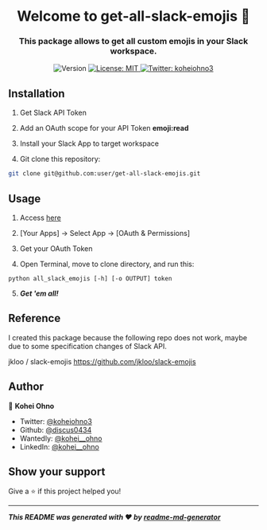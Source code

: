 <h1 align="center">
  Welcome to get-all-slack-emojis 👋
</h1>

<h3 align="center">
  This package allows to get all custom emojis in your Slack workspace.
</h3>

<p align="center">
  <img alt="Version" src="https://img.shields.io/badge/version-1.0.0-blue.svg?cacheSeconds=2592000" />
  <a href="https://opensource.org/licenses/MIT" target="_blank">
    <img alt="License: MIT" src="https://img.shields.io/badge/License-MIT-yellow.svg" />
  </a>
  <a href="https://twitter.com/koheiohno3" target="_blank">
    <img alt="Twitter: koheiohno3" src="https://img.shields.io/twitter/follow/koheiohno3.svg?style=social" />
  </a>
</p>

## Installation

1. Get Slack API Token

2. Add an OAuth scope for your API Token **emoji:read**

3. Install your Slack App to target workspace

4. Git clone this repository:

  ```zsh
  git clone git@github.com:user/get-all-slack-emojis.git
  ```

## Usage

1. Access [here](https://api.slack.com/apps)

2. [Your Apps] -> Select App -> [OAuth & Permissions]

3. Get your OAuth Token

4. Open Terminal, move to clone directory, and run this:

  ```zsh:zsh
  python all_slack_emojis [-h] [-o OUTPUT] token
  ```

5. ***Get 'em all!***

## Reference

I created this package because the following repo does not work, maybe due to some specification changes of Slack API.

jkloo / slack-emojis
<https://github.com/jkloo/slack-emojis>

## Author

👤 **Kohei Ohno**

* Twitter: [@koheiohno3](https://twitter.com/koheiohno3)
* Github: [@discus0434](https://github.com/discus0434)
* Wantedly: [@kohei__ohno](https://www.wantedly.com/id/kohei__ohno)
* LinkedIn: [@kohei\_\_ohno](https://linkedin.com/in/kohei--ohno)

## Show your support

Give a ⭐️ if this project helped you!

***
***This README was generated with ❤️ by [readme-md-generator](https://github.com/kefranabg/readme-md-generator)***
